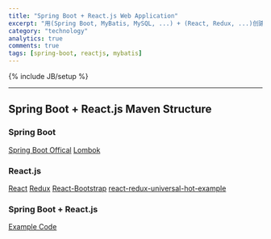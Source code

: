 ```yaml
---
title: "Spring Boot + React.js Web Application"
excerpt: "用(Spring Boot, MyBatis, MySQL, ...) + (React, Redux, ...)创建Web Application笔记"
category: "technology"
analytics: true
comments: true
tags: [spring-boot, reactjs, mybatis]
---
```

{% include JB/setup %}

<!-- TODO -->

---

## Spring Boot + React.js Maven Structure

### Spring Boot

[Spring Boot Offical](http://projects.spring.io/spring-boot/)
[Lombok]()

### React.js

[React](https://facebook.github.io/react/)
[Redux](http://redux.js.org/)
[React-Bootstrap](https://react-bootstrap.github.io/)
[react-redux-universal-hot-example](https://github.com/erikras/react-redux-universal-hot-example)

### Spring Boot + React.js

[Example Code](https://github.com/zhenglinj/boot-react)



